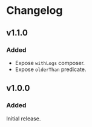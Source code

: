 # Changelog

## v1.1.0

### Added

- Expose `withLogs` composer.
- Expose `olderThan` predicate.

## v1.0.0

### Added

Initial release.

